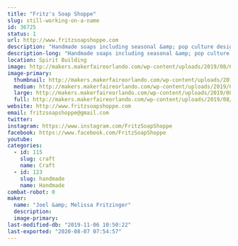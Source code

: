 ```yaml
---
title: "Fritz's Soap Shoppe"
slug: still-working-on-a-name
id: 36725
status: 1
url: http://www.fritzsoapshoppe.com
description: "Handmade soaps including seasonal &amp; pop culture designs."
description-long: "Handmade soaps including seasonal &amp; pop culture designs."
location: Spirit Building
image: http://makers.makerfaireorlando.com/wp-content/uploads/2019/08/68784534_100198098023462_1881906784793264128_o-1024x768.jpg
image-primary:
  thumbnail: http://makers.makerfaireorlando.com/wp-content/uploads/2019/08/68784534_100198098023462_1881906784793264128_o-150x150.jpg
  medium: http://makers.makerfaireorlando.com/wp-content/uploads/2019/08/68784534_100198098023462_1881906784793264128_o-300x225.jpg
  large: http://makers.makerfaireorlando.com/wp-content/uploads/2019/08/68784534_100198098023462_1881906784793264128_o-1024x768.jpg
  full: http://makers.makerfaireorlando.com/wp-content/uploads/2019/08/68784534_100198098023462_1881906784793264128_o.jpg
website: http://www.fritzsoapshoppe.com
email: fritzsoapshoppe@gmail.com
twitter: 
instagram: https://www.instagram.com/FritzSoapShoppe
facebook: https://www.facebook.com/FritzSoapShoppe
youtube: 
categories:
  - id: 115
    slug: craft
    name: Craft
  - id: 123
    slug: handmade
    name: Handmade
combat-robot: 0
maker:
  name: "Joel &amp; Melissa Fritzinger"
  description:
  image-primary: 
last-modified-db: "2019-11-06 10:50:22"
last-exported: "2020-08-07 07:54:57"
---
```

